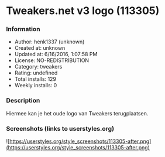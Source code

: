 # Tweakers.net v3 logo (113305)

### Information
- Author: henk1337 (unknown)
- Created at: unknown
- Updated at: 6/16/2016, 1:07:58 PM
- License: NO-REDISTRIBUTION
- Category: tweakers
- Rating: undefined
- Total installs: 129
- Weekly installs: 0


### Description
Hiermee kan je het oude logo van Tweakers terugplaatsen.


### Screenshots (links to userstyles.org)
![https://userstyles.org/style_screenshots/113305-after.png](https://userstyles.org/style_screenshots/113305-after.png)


